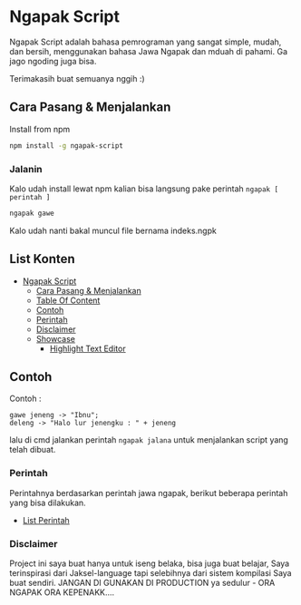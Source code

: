 # Ngapak Script

Ngapak Script adalah bahasa pemrograman yang sangat simple, mudah, dan bersih, menggunakan bahasa Jawa Ngapak dan mduah di pahami. Ga jago ngoding juga bisa.

Terimakasih buat semuanya nggih :)

## Cara Pasang & Menjalankan

Install from npm
```bash
npm install -g ngapak-script
```

### Jalanin

Kalo udah install lewat npm kalian bisa langsung pake perintah `ngapak [ perintah ]`

```bash
ngapak gawe
```

Kalo udah nanti bakal muncul file bernama indeks.ngpk

## List Konten

* [Ngapak Script](#ngapak-script)
   * [Cara Pasang &amp; Menjalankan](#cara-pasang--menjalankan)
   * [Table Of Content](#list-konten)
   * [Contoh](#contoh)
   * [Perintah](#perintah)
  * [Disclaimer](#disclaimer)
   * [Showcase](#showcase)
      * [Highlight Text Editor](#highlight-text-editor)

## Contoh 

Contoh : 

```
gawe jeneng -> "Ibnu";
deleng -> "Halo lur jenengku : " + jeneng
```

lalu di cmd jalankan perintah `ngapak jalana` untuk menjalankan script yang telah dibuat.

### Perintah

Perintahnya berdasarkan perintah jawa ngapak, berikut beberapa perintah yang bisa dilakukan.

- [List Perintah](Command.md)

### Disclaimer

Project ini saya buat hanya untuk iseng belaka, bisa juga buat belajar, Saya terinspirasi dari Jaksel-language tapi selebihnya dari sistem kompilasi Saya buat sendiri. JANGAN DI GUNAKAN DI PRODUCTION ya sedulur - ORA NGAPAK ORA KEPENAKK....
